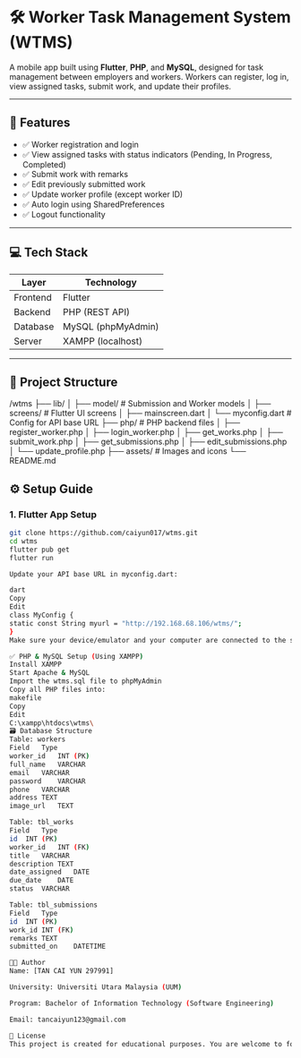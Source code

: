 # 🛠️ Worker Task Management System (WTMS)

A mobile app built using **Flutter**, **PHP**, and **MySQL**, designed for task management between employers and workers. Workers can register, log in, view assigned tasks, submit work, and update their profiles.

---

## 📱 Features

- ✅ Worker registration and login
- ✅ View assigned tasks with status indicators (Pending, In Progress, Completed)
- ✅ Submit work with remarks
- ✅ Edit previously submitted work
- ✅ Update worker profile (except worker ID)
- ✅ Auto login using SharedPreferences
- ✅ Logout functionality

---

## 💻 Tech Stack

| Layer      | Technology         |
|------------|--------------------|
| Frontend   | Flutter             |
| Backend    | PHP (REST API)      |
| Database   | MySQL (phpMyAdmin)  |
| Server     | XAMPP (localhost)   |

---

## 📁 Project Structure
/wtms
├── lib/
│ ├── model/ # Submission and Worker models
│ ├── screens/ # Flutter UI screens
│ ├── mainscreen.dart
│ └── myconfig.dart # Config for API base URL
├── php/ # PHP backend files
│ ├── register_worker.php
│ ├── login_worker.php
│ ├── get_works.php
│ ├── submit_work.php
│ ├── get_submissions.php
│ ├── edit_submissions.php
│ └── update_profile.php
├── assets/ # Images and icons
└── README.md

## ⚙️ Setup Guide

### 1. Flutter App Setup

```bash
git clone https://github.com/caiyun017/wtms.git
cd wtms
flutter pub get
flutter run

Update your API base URL in myconfig.dart:

dart
Copy
Edit
class MyConfig {
static const String myurl = "http://192.168.68.106/wtms/"; 
}
Make sure your device/emulator and your computer are connected to the same network.

✅ PHP & MySQL Setup (Using XAMPP)
Install XAMPP
Start Apache & MySQL
Import the wtms.sql file to phpMyAdmin
Copy all PHP files into:
makefile
Copy
Edit
C:\xampp\htdocs\wtms\
🗃️ Database Structure
Table: workers
Field	Type
worker_id	INT (PK)
full_name	VARCHAR
email	VARCHAR
password	VARCHAR
phone	VARCHAR
address	TEXT
image_url	TEXT

Table: tbl_works
Field	Type
id	INT (PK)
worker_id	INT (FK)
title	VARCHAR
description	TEXT
date_assigned	DATE
due_date	DATE
status	VARCHAR

Table: tbl_submissions
Field	Type
id	INT (PK)
work_id	INT (FK)
remarks	TEXT
submitted_on	DATETIME

👩‍💻 Author
Name: [TAN CAI YUN 297991]

University: Universiti Utara Malaysia (UUM)

Program: Bachelor of Information Technology (Software Engineering)

Email: tancaiyun123@gmail.com

📄 License
This project is created for educational purposes. You are welcome to fork, use, and adapt it for your own learning.